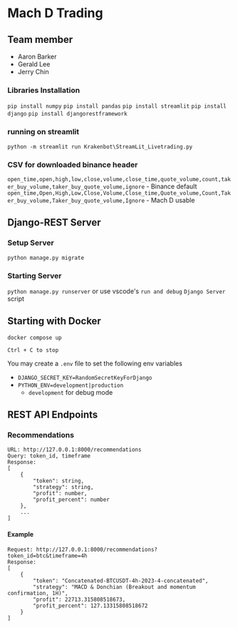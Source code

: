 # Mach D Trading
## Team member
- Aaron Barker
- Gerald Lee
- Jerry Chin

### Libraries Installation
`pip install numpy`
`pip install pandas`
`pip install streamlit`
`pip install django`
`pip install djangorestframework`

### running on streamlit
`python -m streamlit run Krakenbot\StreamLit_Livetrading.py`

### CSV for downloaded binance header
`open_time,open,high,low,close,volume,close_time,quote_volume,count,taker_buy_volume,taker_buy_quote_volume,ignore` - Binance default
`open_time,Open,High,Low,Close,Volume,Close_time,Quote_volume,Count,Taker_buy_volume,Taker_buy_quote_volume,Ignore` - Mach D usable

## Django-REST Server
### Setup Server
`python manage.py migrate`

### Starting Server
`python manage.py runserver` or use vscode's `run and debug` `Django Server` script

## Starting with Docker
`docker compose up`

`Ctrl + C to stop`

You may create a `.env` file to set the following env variables
- `DJANGO_SECRET_KEY=RandomSecretKeyForDjango`
- `PYTHON_ENV=development|production`
  - `development` for debug mode

## REST API Endpoints
### Recommendations
```
URL: http://127.0.0.1:8000/recommendations
Query: token_id, timeframe
Response:
[
	{
		"token": string,
		"strategy": string,
		"profit": number,
		"profit_percent": number
	},
	...
]
```

#### Example
```
Request: http://127.0.0.1:8000/recommendations?token_id=btc&timeframe=4h
Response:
[
	{
		"token": "Concatenated-BTCUSDT-4h-2023-4-concatenated",
		"strategy": "MACD & Donchian (Breakout and momentum confirmation, 1H)",
		"profit": 22713.315808518673,
		"profit_percent": 127.13315808518672
	}
]
```
